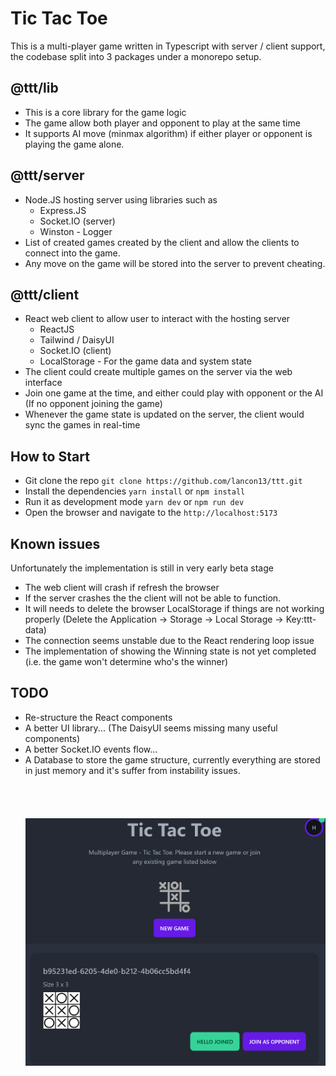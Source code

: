 # Tic Tac Toe

This is a multi-player game written in Typescript with server / client support, the codebase split into 3 packages under a monorepo setup.

## @ttt/lib

-   This is a core library for the game logic
-   The game allow both player and opponent to play at the same time
-   It supports AI move (minmax algorithm) if either player or opponent is playing the game alone.

## @ttt/server

-   Node.JS hosting server using libraries such as
    -   Express.JS
    -   Socket.IO (server)
    -   Winston - Logger
-   List of created games created by the client and allow the clients to connect into the game.
-   Any move on the game will be stored into the server to prevent cheating.

## @ttt/client

-   React web client to allow user to interact with the hosting server
    -   ReactJS
    -   Tailwind / DaisyUI
    -   Socket.IO (client)
    -   LocalStorage - For the game data and system state
-   The client could create multiple games on the server via the web interface
-   Join one game at the time, and either could play with opponent or the AI (If no opponent joining the game)
-   Whenever the game state is updated on the server, the client would sync the games in real-time

## How to Start

-   Git clone the repo `git clone https://github.com/lancon13/ttt.git`
-   Install the dependencies `yarn install` or `npm install`
-   Run it as development mode `yarn dev` or `npm run dev`
-   Open the browser and navigate to the `http://localhost:5173`

## Known issues

Unfortunately the implementation is still in very early beta stage

-   The web client will crash if refresh the browser
-   If the server crashes the the client will not be able to function.
-   It will needs to delete the browser LocalStorage if things are not working properly (Delete the Application -> Storage -> Local Storage -> Key:ttt-data)
-   The connection seems unstable due to the React rendering loop issue
-   The implementation of showing the Winning state is not yet completed (i.e. the game won't determine who's the winner)

## TODO

-   Re-structure the React components
-   A better UI library... (The DaisyUI seems missing many useful components)
-   A better Socket.IO events flow...
-   A Database to store the game structure, currently everything are stored in just memory and it's suffer from instability issues.
    <br />
    <br />
    <br />
    <br />
    <br />
    ![Screenshot](docs/img1.png)
